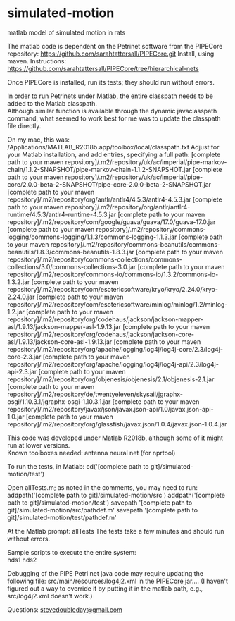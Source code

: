 # simulated-motion
matlab model of simulated motion in rats 

The matlab code is dependent on the Petrinet software from the PIPECore repository:
https://github.com/sarahtattersall/PIPECore.git
Install, using maven.  Instructions:
https://github.com/sarahtattersall/PIPECore/tree/hierarchical-nets

Once PIPECore is installed, run its tests; they should run without errors.  

In order to run Petrinets under Matlab, the entire classpath needs to be added to the Matlab classpath.  
Although similar function is available through the dynamic javaclasspath command,
what seemed to work best for me was to update the classpath file directly.  

On my mac, this was:
/Applications/MATLAB_R2018b.app/toolbox/local/classpath.txt 
Adjust for your Matlab installation, and add entries, specifying a full path: 
[complete path to your maven repository]/.m2/repository/uk/ac/imperial/pipe-markov-chain/1.1.2-SNAPSHOT/pipe-markov-chain-1.1.2-SNAPSHOT.jar
[complete path to your maven repository]/.m2/repository/uk/ac/imperial/pipe-core/2.0.0-beta-2-SNAPSHOT/pipe-core-2.0.0-beta-2-SNAPSHOT.jar
[complete path to your maven repository]/.m2/repository/org/antlr/antlr4/4.5.3/antlr4-4.5.3.jar
[complete path to your maven repository]/.m2/repository/org/antlr/antlr4-runtime/4.5.3/antlr4-runtime-4.5.3.jar
[complete path to your maven repository]/.m2/repository/com/google/guava/guava/17.0/guava-17.0.jar
[complete path to your maven repository]/.m2/repository/commons-logging/commons-logging/1.1.3/commons-logging-1.1.3.jar
[complete path to your maven repository]/.m2/repository/commons-beanutils/commons-beanutils/1.8.3/commons-beanutils-1.8.3.jar
[complete path to your maven repository]/.m2/repository/commons-collections/commons-collections/3.0/commons-collections-3.0.jar
[complete path to your maven repository]/.m2/repository/commons-io/commons-io/1.3.2/commons-io-1.3.2.jar
[complete path to your maven repository]/.m2/repository/com/esotericsoftware/kryo/kryo/2.24.0/kryo-2.24.0.jar
[complete path to your maven repository]/.m2/repository/com/esotericsoftware/minlog/minlog/1.2/minlog-1.2.jar
[complete path to your maven repository]/.m2/repository/org/codehaus/jackson/jackson-mapper-asl/1.9.13/jackson-mapper-asl-1.9.13.jar
[complete path to your maven repository]/.m2/repository/org/codehaus/jackson/jackson-core-asl/1.9.13/jackson-core-asl-1.9.13.jar
[complete path to your maven repository]/.m2/repository/org/apache/logging/log4j/log4j-core/2.3/log4j-core-2.3.jar
[complete path to your maven repository]/.m2/repository/org/apache/logging/log4j/log4j-api/2.3/log4j-api-2.3.jar
[complete path to your maven repository]/.m2/repository/org/objenesis/objenesis/2.1/objenesis-2.1.jar
[complete path to your maven repository]/.m2/repository/de/twentyeleven/skysail/jgraphx-osgi/1.10.3.1/jgraphx-osgi-1.10.3.1.jar
[complete path to your maven repository]/.m2/repository/javax/json/javax.json-api/1.0/javax.json-api-1.0.jar
[complete path to your maven repository]/.m2/repository/org/glassfish/javax.json/1.0.4/javax.json-1.0.4.jar

This code was developed under Matlab R2018b, although some of it might run at lower versions.  
Known toolboxes needed:
antenna
neural net (for nprtool)

To run the tests, in Matlab:
cd('[complete path to git]/simulated-motion/test')

Open allTests.m; as noted in the comments, you may need to run: 
 addpath('[complete path to git]/simulated-motion/src')
 addpath('[complete path to git]/simulated-motion/test')
 savepath '[complete path to git]/simulated-motion/src/pathdef.m'
 savepath '[complete path to git]/simulated-motion/test/pathdef.m'

At the Matlab prompt:
 allTests
The tests take a few minutes and should run without errors. 

Sample scripts to execute the entire system:  
hds1
hds2

Debugging of the PIPE Petri net java code may require updating the following file: 
src/main/resources/log4j2.xml  in the PIPECore jar....
(I haven't figured out a way to override it by putting it in the matlab path, e.g., src/log4j2.xml doesn't work.)

Questions:  stevedoubleday@gmail.com
